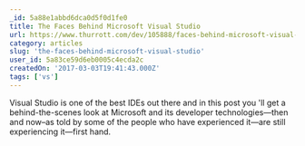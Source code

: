 ```yaml
---
_id: 5a88e1abbd6dca0d5f0d1fe0
title: The Faces Behind Microsoft Visual Studio
url: https://www.thurrott.com/dev/105888/faces-behind-microsoft-visual-studio
category: articles
slug: 'the-faces-behind-microsoft-visual-studio'
user_id: 5a83ce59d6eb0005c4ecda2c
createdOn: '2017-03-03T19:41:43.000Z'
tags: ['vs']
---
```


Visual Studio is one of the best IDEs out there and in this post you 'll get a behind-the-scenes look at Microsoft and its developer technologies—then and now–as told by some of the people who have experienced it—are still experiencing it—first hand.
